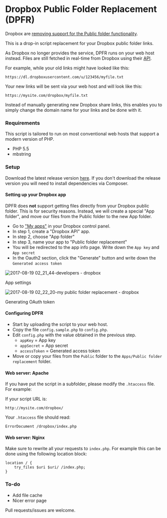 # Dropbox Public Folder Replacement (DPFR)

Dropbox are [removing support for the Public folder functionality](https://www.dropbox.com/help/files-folders/public-folder).

This is a drop-in script replacement for your Dropbox public folder links.

As Dropbox no longer provides the service, DPFR runs on your web host instead. Files are still fetched in real-time from Dropbox
using their [API](https://www.dropbox.com/developers/documentation/http/overview).

For example, while your old links might have looked like this:

```
https://dl.dropboxusercontent.com/u/123456/myfile.txt
```

Your new links will be sent via your web host and will look like this:

```
https://mysite.com/dropbox/myfile.txt
```

Instead of manually generating new Dropbox share links, this enables you to simply change the domain name for your links and be done with it.

### Requirements

This script is tailored to run on most conventional web hosts that support a modern version of PHP.

* PHP 5.5
* mbstring

### Setup

Download the latest release version [here](https://github.com/khromov/dropbox-public-folder-replacement/releases/download/1.0/dropbox-public-folder.zip). If you don't download the release version you will need to install dependencies via Composer.

#### Setting up your Dropbox app

DPFR does **not** support getting files directly from your Dropbox public folder. This is for security reasons. Instead, 
we will create a special "App folder", and move our files from the Public folder to the new App folder.

* Go to ["My apps"](https://www.dropbox.com/developers/apps/create) in your Dropbox control panel.
* In step 1, create a "Dropbox API" app.
* In step 2, choose "App folder"
* In step 3, name your app to "Public folder replacement"
* You will be redirected to the app info page. Write down the `App key` and `App secret`
* In the Oauth2 section, click the "Generate" button and write down the `Generated access token`

![2017-08-19 02_21_44-developers - dropbox](https://user-images.githubusercontent.com/1207507/29482018-4c7952a0-8489-11e7-82da-25d49e30fe34.png)

App settings

![2017-08-19 02_22_20-my public folder replacement - dropbox](https://user-images.githubusercontent.com/1207507/29482019-4fba6e54-8489-11e7-88c3-55f3e39c762a.png)

Generating OAuth token

#### Configuring DPFR

* Start by uploading the script to your web host.
* Copy the file `config.sample.php` to `config.php`.
* Edit `config.php` with the value obtained in the previous step.
    * `appKey` = App key
    * `appSecret` = App secret
    * `accessToken` = Generated access token
* Move or copy your files from the `Public` folder to the `Apps/Public folder replacement` folder. 

#### Web server: Apache

If you have put the script in a subfolder, please modify the `.htaccess` file. For example:

If your script URL is: 

```
http://mysite.com/dropbox/
```

Your `.htaccess` file should read:

```
ErrorDocument /dropbox/index.php
```

#### Web server: Nginx

Make sure to rewrite all your requests to `index.php`. For example this can be done using the following location block:

```
location / {
    try_files $uri $uri/ /index.php;
}
```

### To-do

* Add file cache
* Nicer error page

Pull requests/issues are welcome.
